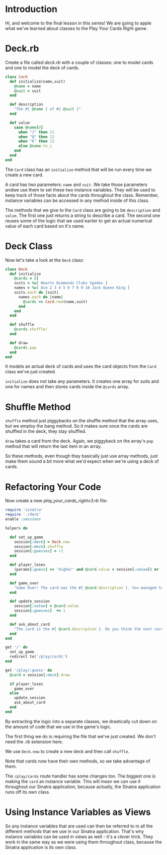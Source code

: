 # Introduction

Hi, and welcome to the final lesson in this series! We are going to apple what we've learned about classes to the Play Your Cards Right game.

# Deck.rb

Create a file called *deck.rb* with a couple of classes: one to model cards and one to model the deck of cards.

```ruby
class Card
  def initialize(name,suit)
    @name = name
    @suit = suit
  end

  def description
    "The #{ @name } of #{ @suit }"
  end

  def value
    case @name[0]
      when "J" then 11
      when "Q" then 12
      when "K" then 13
      else @name.to_i
    end
  end
end
```

The `Card` class has an `initialize` method that will be run every time we create a new card.

A card has two parameters: `name` and `suit`. We take those parameters andwe use them to set these two instance variables. They will be used to keep track of those facts about the cards throughout the class. Remember, instance variables can be accessed in any method inside of this class.

The methods that we give to the `Card` class are going to be `description` and `value`. The first one just returns a string to describe a card. The second one reuses some of the logic that we used earlier to get an actual numerical value of each card based on it's name.

# Deck Class

Now let's take a look at the `Deck` class:

```ruby
class Deck
  def initialize
    @cards = []
    suits = %w[ Hearts Diamonds Clubs Spades ]
    names = %w[ Ace 2 3 4 5 6 7 8 9 10 Jack Queen King ]
    suits.each do |suit|
      names.each do |name|
        @cards << Card.new(name,suit)
      end
    end
  end

  def shuffle
    @cards.shuffle!
  end

  def draw
    @cards.pop
  end
end
```

It models an actual deck of cards and uses the card objects from the `Card` class we've just created.

`initialize` does not take any parameters. It creates one array for suits and one for names and then stores cards inside the `@cards` array.

# Shuffle Method

`shuffle` method just piggybacks on the shuffle method that the array uses, but we employ the bang method. So it makes sure once the cards are shuffled in the deck, they stay shuffled.

`draw` takes a card from the deck. Again, we piggyback on the array's `pop` method that will return the last item in an array.

So these methods, even though they basically just use array methods, just make them sound a bit more what we'd expect when we're using a deck of cards.

# Refactoring Your Code

Now create a new *play_your_cards_rightv3.rb* file:

```ruby
require 'sinatra'
require './deck'
enable :sessions

helpers do

  def set_up_game
    session[:deck] = Deck.new
    session[:deck].shuffle
    session[:guesses] = -1
  end

  def player_loses
    (params[:guess] == 'higher' and @card.value < session[:value]) or (params[:guess] == 'lower' and @card.value > session[:value])
  end

  def game_over
    "Game Over! The card was the #{ @card.description }. You managed to make #{session[:guesses]} correct guess#{'es' unless session[:guesses] == 1}. <a href='/'>Play Again</a>"
  end

  def update_session
    session[:value] = @card.value
    session[:guesses]  += 1
  end

  def ask_about_card
    "The card is the #{ @card.description }. Do you think the next card will be <a href='/play/higher'>Higher</a> or <a href='/play/lower'>Lower</a>?"
  end
end

get '/' do
  set_up_game
  redirect to('/play/cards')
end

get '/play/:guess' do
  @card = session[:deck].draw

  if player_loses
    game_over
  else
    update_session
    ask_about_card
  end
end
```

By extracting the logic into a separate classes, we drastically cut down on the amount of code that we use in the game's logic.

The first thing we do is requiring the file that we've just created. We don't need the *.rb* extension here.

We use `Deck.new` to create a new deck and then call `shuffle`.

Note that cards now have their own methods, so we take advantage of them.

The `/play/cards` route handler has some changes too. The biggest one is making the `card` an instance variable. This will mean we can use it throughout our Sinatra application, because actually, the Sinatra application runs off its own class.

# Using Instance Variables as Views

So any instance variables that are used can then be referred to in all the different methods that we use in our Sinatra application. That's why instance variables can be used in views as well - it's a clever trick. They work in the same way as we were using them throughout class, because the Sinatra application is its own class.
